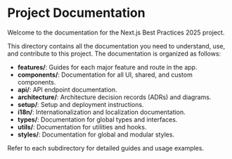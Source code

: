 # Project Documentation

Welcome to the documentation for the Next.js Best Practices 2025 project.

This directory contains all the documentation you need to understand, use, and contribute to this project. The documentation is organized as follows:

- **features/**: Guides for each major feature and route in the app.
- **components/**: Documentation for all UI, shared, and custom components.
- **api/**: API endpoint documentation.
- **architecture/**: Architecture decision records (ADRs) and diagrams.
- **setup/**: Setup and deployment instructions.
- **i18n/**: Internationalization and localization documentation.
- **types/**: Documentation for global types and interfaces.
- **utils/**: Documentation for utilities and hooks.
- **styles/**: Documentation for global and modular styles.

Refer to each subdirectory for detailed guides and usage examples.
